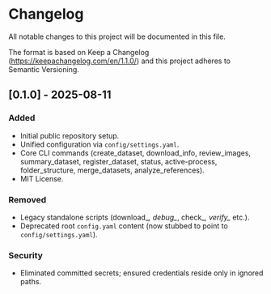 # Changelog

All notable changes to this project will be documented in this file.

The format is based on Keep a Changelog (https://keepachangelog.com/en/1.1.0/) and this project adheres to Semantic Versioning.

## [0.1.0] - 2025-08-11
### Added
- Initial public repository setup.
- Unified configuration via `config/settings.yaml`.
- Core CLI commands (create_dataset, download_info, review_images, summary_dataset, register_dataset, status, active-process, folder_structure, merge_datasets, analyze_references).
- MIT License.

### Removed
- Legacy standalone scripts (download_*, debug_*, check_*, verify_* etc.).
- Deprecated root `config.yaml` content (now stubbed to point to `config/settings.yaml`).

### Security
- Eliminated committed secrets; ensured credentials reside only in ignored paths.
